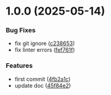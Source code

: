 # 1.0.0 (2025-05-14)


### Bug Fixes

* fix git ignore ([c238653](https://github.com/commercelayer/commercelayer-cli-plugin-metrics/commit/c238653c04a87e0dedcdc05316cbc110d9e6c910))
* fix linter errors ([fef761f](https://github.com/commercelayer/commercelayer-cli-plugin-metrics/commit/fef761f54034f3c0c67853294209b2f28096e86f))


### Features

* first commit ([4fb2a1c](https://github.com/commercelayer/commercelayer-cli-plugin-metrics/commit/4fb2a1c2086930c10bd2a7cd959d34e46f4c7d25))
* update doc ([45f84e2](https://github.com/commercelayer/commercelayer-cli-plugin-metrics/commit/45f84e2635963e2cab2e099e3ad5501e19b6b50b))
